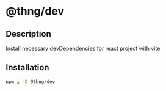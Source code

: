 # @thng/dev

## Description

Install necessary devDependencies for react project with vite

## Installation

```sh
npm i -D @thng/dev
```
